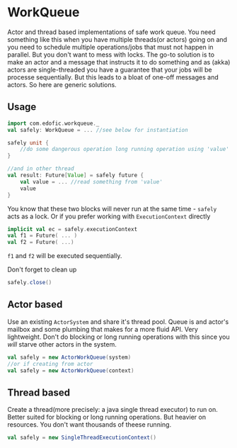 # WorkQueue

Actor and thread based implementations of safe work queue. You need something like this when you have multiple threads(or actors) going on and you need to schedule multiple operations/jobs that must not happen in parallel. But you don't want to mess with locks. The go-to solution is to make an actor and a message that instructs it to do something and as (akka) actors are single-threaded you have a guarantee that your jobs will be processe sequentially.
But this leads to a bloat of one-off messages and actors. So here are generic solutions. 

## Usage
```scala    
import com.edofic.workqueue._
val safely: WorkQueue = ... //see below for instantiation

safely unit {
    //do some dangerous operation long running operation using 'value'
}

//and in other thread
val result: Future[Value] = safely future {
    val value = ... //read something from 'value'
    value
}
```
You know that these two blocks will never run at the same time - `safely` acts as a lock.
Or if you prefer working with `ExecutionContext` directly
```scala
implicit val ec = safely.executionContext
val f1 = Future( ... )
val f2 = Future( ...)
```
`f1` and `f2` will be executed sequentially.

Don't forget to clean up
```scala
safely.close()
```    

## Actor based

Use an existing `ActorSystem` and share it's thread pool. Queue is and actor's mailbox and some plumbing that makes for a more fluid API. Very lightweight.
Don't do blocking or long running operations with this since you *will* starve other actors in the system.
```scala
val safely = new ActorWorkQueue(system)
//or if creating from actor
val safely = new ActorWorkQueue(context)
```    
## Thread based

Create a thread(more precisely: a java single thread executor) to run on. Better suited for blocking or long running operations. But heavier on resources. You don't want thousands of theese running.
```scala
val safely = new SingleThreadExecutionContext()
```
